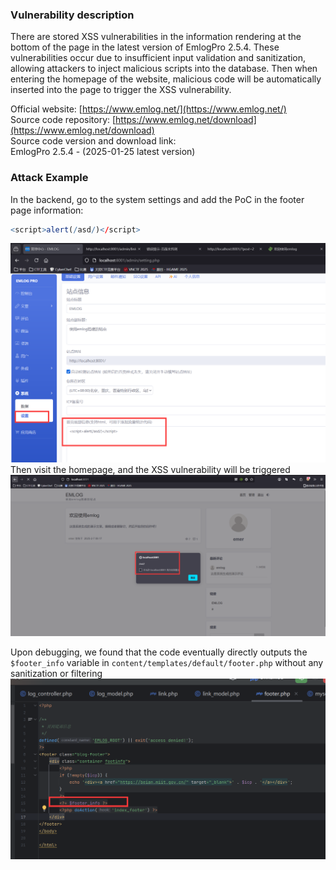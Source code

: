 ### Vulnerability description

There are stored XSS vulnerabilities in the information rendering at the bottom of the page in the latest version of EmlogPro 2.5.4. These vulnerabilities occur due to insufficient input validation and sanitization, allowing attackers to inject malicious scripts into the database. Then when entering the homepage of the website, malicious code will be automatically inserted into the page to trigger the XSS vulnerability.

Official website: [https://www.emlog.net/](https://www.emlog.net/)  
Source code repository: [https://www.emlog.net/download](https://www.emlog.net/download)  
Source code version and download link:  
EmlogPro 2.5.4 - (2025-01-25 latest version)

### Attack Example  
In the backend, go to the system settings and add the PoC in the footer page information:  
```r
<script>alert(/asd/)</script>
```
![](./pubic-xss/5-1.png)
Then visit the homepage, and the XSS vulnerability will be triggered  
![](./pubic-xss/5-2.png)

Upon debugging, we found that the code eventually directly outputs the `$footer_info` variable in `content/templates/default/footer.php` without any sanitization or filtering  
![](./pubic-xss/5-3.png)